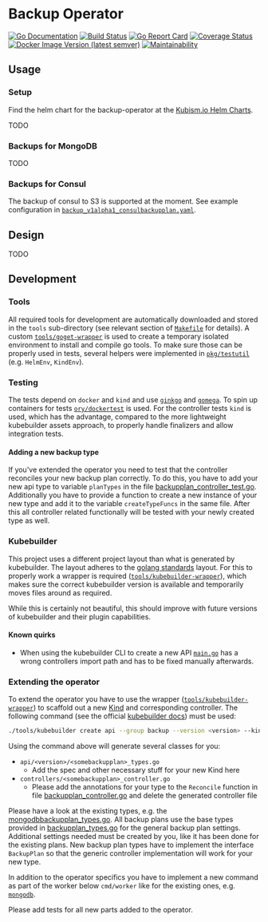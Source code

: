 # Backup Operator

[![Go Documentation](https://img.shields.io/badge/go-doc-blue.svg?style=flat)](https://pkg.go.dev/mod/github.com/kubism/backup-operator?tab=packages)
[![Build Status](https://travis-ci.org/kubism/backup-operator.svg?branch=master)](https://travis-ci.org/kubism/backup-operator)
[![Go Report Card](https://goreportcard.com/badge/github.com/kubism/backup-operator)](https://goreportcard.com/report/github.com/kubism/backup-operator)
[![Coverage Status](https://coveralls.io/repos/github/kubism/backup-operator/badge.svg?branch=master)](https://coveralls.io/github/kubism/backup-operator?branch=master)
[![Docker Image Version (latest semver)](https://img.shields.io/docker/v/kubismio/backup-operator.svg?sort=semver)](https://hub.docker.com/r/kubismio/backup-operator/tags)
[![Maintainability](https://api.codeclimate.com/v1/badges/5f5e31a56c7c0555121a/maintainability)](https://codeclimate.com/github/kubism/backup-operator/maintainability)

## Usage

### Setup

Find the helm chart for the backup-operator at the [Kubism.io Helm Charts](https://kubism.github.io/charts/#chart-backup-operator).

TODO

### Backups for MongoDB

TODO

### Backups for Consul

The backup of consul to S3 is supported at the moment. See example configuration in [`backup_v1alpha1_consulbackupplan.yaml`](./config/samples/backup_v1alpha1_consulbackupplan.yaml).

## Design

TODO

## Development

### Tools

All required tools for development are automatically downloaded and stored in the `tools` sub-directory (see relevant section of [`Makefile`](./Makefile) for details).
A custom [`tools/goget-wrapper`](./tools/goget-wrapper) is used to create a temporary isolated environment to install and compile go tools.
To make sure those can be properly used in tests, several helpers were implemented in [`pkg/testutil`](./pkg/testutil) (e.g. `HelmEnv`, `KindEnv`).

### Testing

The tests depend on `docker` and `kind` and use [`ginkgo`](https://github.com/onsi/ginkgo) and [`gomega`](https://github.com/onsi/gomega). To spin up containers for tests [`ory/dockertest`](https://github.com/ory/dockertest) is used. For the controller tests `kind` is used, which has the advantage, compared to the more lightweight kubebuilder assets approach, to properly handle finalizers and allow integration tests.

#### Adding a new backup type

If you've extended the operator you need to test that the controller reconciles your new backup plan correctly. To do this, you have to add your new api type to variable `planTypes` in the file [backupplan_controller_test.go](pkg/controllers/backupplan_controller_test.go). Additionally you have to provide a function to create a new instance of your new type and add it to the variable `createTypeFuncs` in the same file. After this all controller related functionally will be tested with your newly created type as well.

### Kubebuilder

This project uses a different project layout than what is generated by
kubebuilder. The layout adheres to the [golang standards](https://github.com/golang-standards/project-layout) layout.
For this to properly work a wrapper is required ([`tools/kubebuilder-wrapper`](./tools/kubebuilder-wrapper)),
which makes sure the correct kubebuilder version is available and temporarily
moves files around as required.

While this is certainly not beautiful, this should improve with future versions
of kubebuilder and their plugin capabilities.

#### Known quirks

* When using the kubebuilder CLI to create a new API [`main.go`](./cmd/manager/main.go)
has a wrong controllers import path and has to be fixed manually afterwards.

### Extending the operator

To extend the operator you have to use the wrapper ([`tools/kubebuilder-wrapper`](./tools/kubebuilder-wrapper)) to scaffold out a new [Kind](https://book.kubebuilder.io/cronjob-tutorial/gvks.html#kinds-and-resources) and corresponding controller. The following command (see the official [kubebuilder docs](https://book.kubebuilder.io/cronjob-tutorial/new-api.html)) must be used:

```bash
./tools/kubebuilder create api --group backup --version <version> --kind <SomeBackupPlan>
```

Using the command above will generate several classes for you:

* `api/<version>/<somebackupplan>_types.go`
  * Add the spec and other necessary stuff for your new Kind here
* `controllers/<somebackupplan>_controller.go`
  * Please add the annotations for your type to the `Reconcile` function in file [backupplan_controller.go](pkg/controllers/backupplan_controller.go) and delete the generated controller file

Please have a look at the existing types, e.g. the [mongodbbackupplan_types.go](api/v1alpha1/mongodbbackupplan_types.go). All backup plans use the base types provided in [backupplan_types.go](api/v1alpha1/backupplan_types.go) for the general backup plan settings. Additional settings needed must be created by you, like it has been done for the existing plans. New backup plan types have to implement the interface `BackupPlan` so that the generic controller implementation will work for your new type.

In addition to the operator specifics you have to implement a new command as part of the worker below `cmd/worker` like for the existing ones, e.g. [`mongodb`](cmd/worker/mongodb.go).

Please add tests for all new parts added to the operator.
